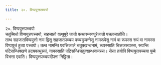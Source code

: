 ```yaml
---
title: २०. विप्पयुत्तपच्‍चयो

---
```

२०. विप्पयुत्तपच्‍चयो  
चतुब्बिधो विप्पयुत्तपच्‍चयो, सहजातो वत्थुपुरे जातो वत्थारम्मणपुरेजातो पच्छाजातोति।  
तत्थ सहजातविप्पयुत्तो नाम द्विसु सहजातपच्‍चय पच्‍चयुप्पन्‍नेसु नामरूपेसु नामं वा रूपस्स रूपं वा नामस्स विप्पयुत्तं हुत्वा पच्‍चयो। तत्थ नामन्ति पवत्तिकाले चतुक्खन्धनामं, रूपस्साति चित्तजरूपस्स, रूपन्ति पटिसन्धिक्खणे हदयवत्थुरूपं, नामस्साति पटिसन्धिचतुक्खन्धनामस्स। सेसा तयोपि विप्पयुत्तपच्‍चया पुब्बे विभत्ता एवाति। विप्पयुत्तपच्‍चयदीपना निट्ठिता।  